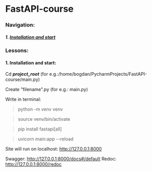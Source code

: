 # FastAPI-course

### Navigation:

##### 1. [Installation and start](#first_lesson)

### Lessons:

#### 1. Installation and start<a name = "first_lesson"></a>:
Cd ***project_root*** (for e.g.:/home/bogdan/PycharmProjects/FastAPI-course/main.py)

Create "filename".py (for e.g.: main.py)

Write in terminal:
  > python -m venv venv

  > source venv/bin/activate

  > pip install fastapi[all]

  > uvicorn main:app --reload

Site will run on localhost: http://127.0.0.1:8000

Swagger: http://127.0.0.1:8000/docs#/default
Redoc: http://127.0.0.1:8000/redoc

